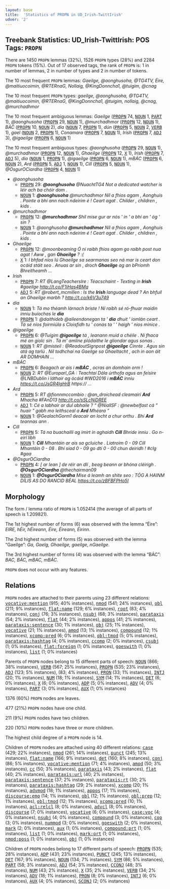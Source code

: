 ```yaml
---
layout: base
title:  'Statistics of PROPN in UD_Irish-TwittIrish'
udver: '2'
---
```


## Treebank Statistics: UD_Irish-TwittIrish: POS Tags: `PROPN`

There are 1450 `PROPN` lemmas (32%), 1526 `PROPN` types (28%) and 2284 `PROPN` tokens (15%).
Out of 17 observed tags, the rank of `PROPN` is: 1 in number of lemmas, 2 in number of types and 2 in number of tokens.

The 10 most frequent `PROPN` lemmas: <em>Gaeilge, @aonghusoha, @TG4TV, Éire, @maitiuocoimin, @RTERnaG, Nollaig, @KingDonncha1, @tuigim, @cnag</em>

The 10 most frequent `PROPN` types:  <em>gaeilge, @aonghusoha, @TG4TV, @maitiuocoimin, @RTERnaG, @KingDonncha1, @tuigim, nollaig, @cnag, @murchadhmor</em>

The 10 most frequent ambiguous lemmas: <em>Gaeilge</em> (<tt><a href="ga_twittirish-pos-PROPN.html">PROPN</a></tt> 74, <tt><a href="ga_twittirish-pos-NOUN.html">NOUN</a></tt> 1, <tt><a href="ga_twittirish-pos-PART.html">PART</a></tt> 1), <em>@aonghusoha</em> (<tt><a href="ga_twittirish-pos-PROPN.html">PROPN</a></tt> 29, <tt><a href="ga_twittirish-pos-NOUN.html">NOUN</a></tt> 1), <em>@murchadhmor</em> (<tt><a href="ga_twittirish-pos-PROPN.html">PROPN</a></tt> 12, <tt><a href="ga_twittirish-pos-NOUN.html">NOUN</a></tt> 1), <em>BÁC</em> (<tt><a href="ga_twittirish-pos-PROPN.html">PROPN</a></tt> 10, <tt><a href="ga_twittirish-pos-NOUN.html">NOUN</a></tt> 2), <em>dia</em> (<tt><a href="ga_twittirish-pos-NOUN.html">NOUN</a></tt> 7, <tt><a href="ga_twittirish-pos-PROPN.html">PROPN</a></tt> 1), <em>dún</em> (<tt><a href="ga_twittirish-pos-PROPN.html">PROPN</a></tt> 5, <tt><a href="ga_twittirish-pos-NOUN.html">NOUN</a></tt> 2, <tt><a href="ga_twittirish-pos-VERB.html">VERB</a></tt> 1), <em>gael</em> (<tt><a href="ga_twittirish-pos-NOUN.html">NOUN</a></tt> 2, <tt><a href="ga_twittirish-pos-PROPN.html">PROPN</a></tt> 1), <em>Conamara</em> (<tt><a href="ga_twittirish-pos-PROPN.html">PROPN</a></tt> 7, <tt><a href="ga_twittirish-pos-NOUN.html">NOUN</a></tt> 1), <em>Irish</em> (<tt><a href="ga_twittirish-pos-PROPN.html">PROPN</a></tt> 7, <tt><a href="ga_twittirish-pos-ADJ.html">ADJ</a></tt> 3), <em>@igaeilge</em> (<tt><a href="ga_twittirish-pos-PROPN.html">PROPN</a></tt> 6, <tt><a href="ga_twittirish-pos-NOUN.html">NOUN</a></tt> 1)

The 10 most frequent ambiguous types:  <em>@aonghusoha</em> (<tt><a href="ga_twittirish-pos-PROPN.html">PROPN</a></tt> 29, <tt><a href="ga_twittirish-pos-NOUN.html">NOUN</a></tt> 1), <em>@murchadhmor</em> (<tt><a href="ga_twittirish-pos-PROPN.html">PROPN</a></tt> 12, <tt><a href="ga_twittirish-pos-NOUN.html">NOUN</a></tt> 1), <em>Ghaeilge</em> (<tt><a href="ga_twittirish-pos-PROPN.html">PROPN</a></tt> 12, <tt><a href="ga_twittirish-pos-X.html">X</a></tt> 1), <em>Irish</em> (<tt><a href="ga_twittirish-pos-PROPN.html">PROPN</a></tt> 7, <tt><a href="ga_twittirish-pos-ADJ.html">ADJ</a></tt> 5), <em>dia</em> (<tt><a href="ga_twittirish-pos-NOUN.html">NOUN</a></tt> 1, <tt><a href="ga_twittirish-pos-PROPN.html">PROPN</a></tt> 1), <em>@igaeilge</em> (<tt><a href="ga_twittirish-pos-PROPN.html">PROPN</a></tt> 6, <tt><a href="ga_twittirish-pos-NOUN.html">NOUN</a></tt> 1), <em>mBÁC</em> (<tt><a href="ga_twittirish-pos-PROPN.html">PROPN</a></tt> 6, <tt><a href="ga_twittirish-pos-NOUN.html">NOUN</a></tt> 2), <em>Ard</em> (<tt><a href="ga_twittirish-pos-PROPN.html">PROPN</a></tt> 5, <tt><a href="ga_twittirish-pos-ADJ.html">ADJ</a></tt> 1, <tt><a href="ga_twittirish-pos-NOUN.html">NOUN</a></tt> 1), <em>Cill</em> (<tt><a href="ga_twittirish-pos-PROPN.html">PROPN</a></tt> 5, <tt><a href="ga_twittirish-pos-NOUN.html">NOUN</a></tt> 1), <em>@OsgurOCiardha</em> (<tt><a href="ga_twittirish-pos-PROPN.html">PROPN</a></tt> 4, <tt><a href="ga_twittirish-pos-NOUN.html">NOUN</a></tt> 1)


* <em>@aonghusoha</em>
  * <tt><a href="ga_twittirish-pos-PROPN.html">PROPN</a></tt> 29: <em><b>@aonghusoha</b> @NuachtTG4 Not a dedicated watcher is léir ach ba chóir dom .</em>
  * <tt><a href="ga_twittirish-pos-NOUN.html">NOUN</a></tt> 1: <em><b>@aonghusoha</b> @murchadhmor Níl a fhios agam , Aonghuis . Pointe a bhí ann nach ndeirim é ! Ceart agat . Childer , children , kids .</em>
* <em>@murchadhmor</em>
  * <tt><a href="ga_twittirish-pos-PROPN.html">PROPN</a></tt> 12: <em><b>@murchadhmor</b> Shíl mise gur ar nós ' ín ' a bhí an ' óg ' sin ?</em>
  * <tt><a href="ga_twittirish-pos-NOUN.html">NOUN</a></tt> 1: <em>@aonghusoha <b>@murchadhmor</b> Níl a fhios agam , Aonghuis . Pointe a bhí ann nach ndeirim é ! Ceart agat . Childer , children , kids .</em>
* <em>Ghaeilge</em>
  * <tt><a href="ga_twittirish-pos-PROPN.html">PROPN</a></tt> 12: <em>@moonbeaming Ó ní raibh fhios agam go raibh post nua agat ! Aww , gan <b>Ghaeilge</b> ? :(</em>
  * <tt><a href="ga_twittirish-pos-X.html">X</a></tt> 1: <em>I bhfad níos lú Ghaeilge sa searmanas seo ná mar is ceart don ocáid stáit seo . Anuas ar sin , droch <b>Ghaeilge</b> ag an bPríomh Bhreitheamh ...</em>
* <em>Irish</em>
  * <tt><a href="ga_twittirish-pos-PROPN.html">PROPN</a></tt> 7: <em>RT @LangTeachersIre : Téacschaint - Texting in <b>Irish</b> #gaeilge http://t.co/F1iHas4BMq</em>
  * <tt><a href="ga_twittirish-pos-ADJ.html">ADJ</a></tt> 5: <em>RT @robert_mcmillen : Is the <b>Irish</b> language dead ? An bhfuil an Ghaeilge marbh ? http://t.co/k6V3u749</em>
* <em>dia</em>
  * <tt><a href="ga_twittirish-pos-NOUN.html">NOUN</a></tt> 1: <em>Tá mo théamh lárnach briste ! Ní raibh sé ró-fhuar maidin inniu buíochas le <b>dia</b></em>
  * <tt><a href="ga_twittirish-pos-PROPN.html">PROPN</a></tt> 1: <em>@daithideb @aileendonegan ta ' <b>dia</b> dhuit ' iomlán ceart . Tá sé níos foirmiúla s Cloisfidh tu ' conas ta ' ' haigh ' nios minice .</em>
* <em>@igaeilge</em>
  * <tt><a href="ga_twittirish-pos-PROPN.html">PROPN</a></tt> 6: <em>@Tuigim <b>@igaeilge</b> tá , leanann muid a chéile . Ní fhaca mé an giolc sin . Tá m' amlíne plódaithe le gliondar agus sonas .</em>
  * <tt><a href="ga_twittirish-pos-NOUN.html">NOUN</a></tt> 1: <em>RT @misteil : @ReadoutSignpost <b>@igaeilge</b> Cinnte . Agus sin atá ag tarlú . Níl todhchaí na Gaeilge sa Ghaeltacht , ach in aon áit AR DOMHAIN ...</em>
* <em>mBÁC</em>
  * <tt><a href="ga_twittirish-pos-PROPN.html">PROPN</a></tt> 6: <em>Beagach ar ais i <b>mBÁC</b> , ocras an domhain orm !</em>
  * <tt><a href="ga_twittirish-pos-NOUN.html">NOUN</a></tt> 2: <em>RT @Europarl_GA : Teachtaí Dála úrthofa agus an feisire @LNBDublin i láthair ag ócáid #IWD2016 i <b>mBÁC</b> inniu https://t.co/JsGR4lgHrB https:// …</em>
* <em>Ard</em>
  * <tt><a href="ga_twittirish-pos-PROPN.html">PROPN</a></tt> 5: <em>RT @fionnmccombio : @an_droichead cleamairí <b>Ard</b> Mhacha #FAnD13 http://t.co/sSLcNjDREE</em>
  * <tt><a href="ga_twittirish-pos-ADJ.html">ADJ</a></tt> 1: <em>Cé a labhair ar dul abhaile ? “ @NiallSF : @newbelfast cá " huair " gabh mo leithsceal a <b>Ard</b> Mhéara ”</em>
  * <tt><a href="ga_twittirish-pos-NOUN.html">NOUN</a></tt> 1: <em>@GealachGorm1 deacair an locht a chur orthu . Bhí <b>Ard</b> teannas ann .</em>
* <em>Cill</em>
  * <tt><a href="ga_twittirish-pos-PROPN.html">PROPN</a></tt> 5: <em>Tá na buachaillí ag imirt in aghaidh <b>Cill</b> Bhríde inniu . Go n-eirí libh</em>
  * <tt><a href="ga_twittirish-pos-NOUN.html">NOUN</a></tt> 1: <em><b>Cill</b> Mhantáin ar ais sa gcluiche . Liatroim 0 - 09 Cill Mhantáin 0 - 08 . Bhí siad 0 - 09 go dtí 0 - 00 chun deiridh ! #clg #gaa</em>
* <em>@OsgurOCiardha</em>
  * <tt><a href="ga_twittirish-pos-PROPN.html">PROPN</a></tt> 4: <em>[ ar lean ] de réir an dlí , beag beann ar bhóna cléirigh . <b>@OsgurOCiardha</b> @thechairman09</em>
  * <tt><a href="ga_twittirish-pos-NOUN.html">NOUN</a></tt> 1: <em><b>@OsgurOCiardha</b> Mise á leamh an shite seo : TÓG A HAINM DÍLIS AS DO RANCID BÉAL https://t.co/zBFBFPHo5I</em>

## Morphology

The form / lemma ratio of `PROPN` is 1.052414 (the average of all parts of speech is 1.209821).

The 1st highest number of forms (6) was observed with the lemma “Éire”: <em>EIRE, hÉir, hÉireann, Éire, Éireann, Éirinn</em>.

The 2nd highest number of forms (5) was observed with the lemma “Gaeilge”: <em>Ga, Gaelg, Ghaeilge, gaeilge, nGaeilge</em>.

The 3rd highest number of forms (4) was observed with the lemma “BÁC”: <em>BAC, BÁC, mBAC, mBÁC</em>.

`PROPN` does not occur with any features.


## Relations

`PROPN` nodes are attached to their parents using 23 different relations: <tt><a href="ga_twittirish-dep-vocative-mention.html">vocative:mention</a></tt> (915; 40% instances), <tt><a href="ga_twittirish-dep-nmod.html">nmod</a></tt> (541; 24% instances), <tt><a href="ga_twittirish-dep-obl.html">obl</a></tt> (211; 9% instances), <tt><a href="ga_twittirish-dep-flat-name.html">flat:name</a></tt> (129; 6% instances), <tt><a href="ga_twittirish-dep-root.html">root</a></tt> (83; 4% instances), <tt><a href="ga_twittirish-dep-conj.html">conj</a></tt> (76; 3% instances), <tt><a href="ga_twittirish-dep-nsubj.html">nsubj</a></tt> (68; 3% instances), <tt><a href="ga_twittirish-dep-parataxis.html">parataxis</a></tt> (54; 2% instances), <tt><a href="ga_twittirish-dep-flat.html">flat</a></tt> (44; 2% instances), <tt><a href="ga_twittirish-dep-appos.html">appos</a></tt> (41; 2% instances), <tt><a href="ga_twittirish-dep-parataxis-sentence.html">parataxis:sentence</a></tt> (30; 1% instances), <tt><a href="ga_twittirish-dep-obj.html">obj</a></tt> (25; 1% instances), <tt><a href="ga_twittirish-dep-vocative.html">vocative</a></tt> (21; 1% instances), <tt><a href="ga_twittirish-dep-amod.html">amod</a></tt> (13; 1% instances), <tt><a href="ga_twittirish-dep-compound.html">compound</a></tt> (12; 1% instances), <tt><a href="ga_twittirish-dep-xcomp-pred.html">xcomp:pred</a></tt> (6; 0% instances), <tt><a href="ga_twittirish-dep-obl-tmod.html">obl:tmod</a></tt> (5; 0% instances), <tt><a href="ga_twittirish-dep-parataxis-hashtag.html">parataxis:hashtag</a></tt> (4; 0% instances), <tt><a href="ga_twittirish-dep-ccomp.html">ccomp</a></tt> (2; 0% instances), <tt><a href="ga_twittirish-dep-csubj.html">csubj</a></tt> (1; 0% instances), <tt><a href="ga_twittirish-dep-flat-foreign.html">flat:foreign</a></tt> (1; 0% instances), <tt><a href="ga_twittirish-dep-goeswith.html">goeswith</a></tt> (1; 0% instances), <tt><a href="ga_twittirish-dep-list.html">list</a></tt> (1; 0% instances)

Parents of `PROPN` nodes belong to 15 different parts of speech: <tt><a href="ga_twittirish-pos-NOUN.html">NOUN</a></tt> (866; 38% instances), <tt><a href="ga_twittirish-pos-VERB.html">VERB</a></tt> (567; 25% instances), <tt><a href="ga_twittirish-pos-PROPN.html">PROPN</a></tt> (535; 23% instances), <tt><a href="ga_twittirish-pos-ADJ.html">ADJ</a></tt> (123; 5% instances),  (83; 4% instances), <tt><a href="ga_twittirish-pos-PRON.html">PRON</a></tt> (33; 1% instances), <tt><a href="ga_twittirish-pos-INTJ.html">INTJ</a></tt> (20; 1% instances), <tt><a href="ga_twittirish-pos-NUM.html">NUM</a></tt> (18; 1% instances), <tt><a href="ga_twittirish-pos-SYM.html">SYM</a></tt> (14; 1% instances), <tt><a href="ga_twittirish-pos-DET.html">DET</a></tt> (6; 0% instances), <tt><a href="ga_twittirish-pos-X.html">X</a></tt> (6; 0% instances), <tt><a href="ga_twittirish-pos-ADP.html">ADP</a></tt> (5; 0% instances), <tt><a href="ga_twittirish-pos-ADV.html">ADV</a></tt> (4; 0% instances), <tt><a href="ga_twittirish-pos-PART.html">PART</a></tt> (3; 0% instances), <tt><a href="ga_twittirish-pos-AUX.html">AUX</a></tt> (1; 0% instances)

1376 (60%) `PROPN` nodes are leaves.

477 (21%) `PROPN` nodes have one child.

211 (9%) `PROPN` nodes have two children.

220 (10%) `PROPN` nodes have three or more children.

The highest child degree of a `PROPN` node is 14.

Children of `PROPN` nodes are attached using 40 different relations: <tt><a href="ga_twittirish-dep-case.html">case</a></tt> (429; 22% instances), <tt><a href="ga_twittirish-dep-nmod.html">nmod</a></tt> (261; 14% instances), <tt><a href="ga_twittirish-dep-punct.html">punct</a></tt> (245; 13% instances), <tt><a href="ga_twittirish-dep-flat-name.html">flat:name</a></tt> (166; 9% instances), <tt><a href="ga_twittirish-dep-det.html">det</a></tt> (160; 8% instances), <tt><a href="ga_twittirish-dep-conj.html">conj</a></tt> (86; 5% instances), <tt><a href="ga_twittirish-dep-vocative-mention.html">vocative:mention</a></tt> (71; 4% instances), <tt><a href="ga_twittirish-dep-amod.html">amod</a></tt> (50; 3% instances), <tt><a href="ga_twittirish-dep-cc.html">cc</a></tt> (50; 3% instances), <tt><a href="ga_twittirish-dep-parataxis.html">parataxis</a></tt> (43; 2% instances), <tt><a href="ga_twittirish-dep-flat.html">flat</a></tt> (40; 2% instances), <tt><a href="ga_twittirish-dep-parataxis-url.html">parataxis:url</a></tt> (40; 2% instances), <tt><a href="ga_twittirish-dep-parataxis-sentence.html">parataxis:sentence</a></tt> (37; 2% instances), <tt><a href="ga_twittirish-dep-parataxis-rt.html">parataxis:rt</a></tt> (30; 2% instances), <tt><a href="ga_twittirish-dep-parataxis-hashtag.html">parataxis:hashtag</a></tt> (29; 2% instances), <tt><a href="ga_twittirish-dep-xcomp.html">xcomp</a></tt> (20; 1% instances), <tt><a href="ga_twittirish-dep-advmod.html">advmod</a></tt> (18; 1% instances), <tt><a href="ga_twittirish-dep-appos.html">appos</a></tt> (17; 1% instances), <tt><a href="ga_twittirish-dep-discourse-emo.html">discourse:emo</a></tt> (14; 1% instances), <tt><a href="ga_twittirish-dep-obl.html">obl</a></tt> (12; 1% instances), <tt><a href="ga_twittirish-dep-obl-prep.html">obl:prep</a></tt> (12; 1% instances), <tt><a href="ga_twittirish-dep-obl-tmod.html">obl:tmod</a></tt> (12; 1% instances), <tt><a href="ga_twittirish-dep-xcomp-pred.html">xcomp:pred</a></tt> (10; 1% instances), <tt><a href="ga_twittirish-dep-acl-relcl.html">acl:relcl</a></tt> (8; 0% instances), <tt><a href="ga_twittirish-dep-advcl.html">advcl</a></tt> (8; 0% instances), <tt><a href="ga_twittirish-dep-discourse.html">discourse</a></tt> (7; 0% instances), <tt><a href="ga_twittirish-dep-vocative.html">vocative</a></tt> (6; 0% instances), <tt><a href="ga_twittirish-dep-case-voc.html">case:voc</a></tt> (4; 0% instances), <tt><a href="ga_twittirish-dep-nsubj.html">nsubj</a></tt> (4; 0% instances), <tt><a href="ga_twittirish-dep-compound.html">compound</a></tt> (3; 0% instances), <tt><a href="ga_twittirish-dep-cop.html">cop</a></tt> (3; 0% instances), <tt><a href="ga_twittirish-dep-nummod.html">nummod</a></tt> (3; 0% instances), <tt><a href="ga_twittirish-dep-goeswith.html">goeswith</a></tt> (2; 0% instances), <tt><a href="ga_twittirish-dep-mark.html">mark</a></tt> (2; 0% instances), <tt><a href="ga_twittirish-dep-aux.html">aux</a></tt> (1; 0% instances), <tt><a href="ga_twittirish-dep-compound-prt.html">compound:prt</a></tt> (1; 0% instances), <tt><a href="ga_twittirish-dep-list.html">list</a></tt> (1; 0% instances), <tt><a href="ga_twittirish-dep-mark-prt.html">mark:prt</a></tt> (1; 0% instances), <tt><a href="ga_twittirish-dep-nmod-poss.html">nmod:poss</a></tt> (1; 0% instances), <tt><a href="ga_twittirish-dep-obj.html">obj</a></tt> (1; 0% instances)

Children of `PROPN` nodes belong to 17 different parts of speech: <tt><a href="ga_twittirish-pos-PROPN.html">PROPN</a></tt> (535; 28% instances), <tt><a href="ga_twittirish-pos-ADP.html">ADP</a></tt> (431; 23% instances), <tt><a href="ga_twittirish-pos-PUNCT.html">PUNCT</a></tt> (245; 13% instances), <tt><a href="ga_twittirish-pos-DET.html">DET</a></tt> (167; 9% instances), <tt><a href="ga_twittirish-pos-NOUN.html">NOUN</a></tt> (134; 7% instances), <tt><a href="ga_twittirish-pos-SYM.html">SYM</a></tt> (86; 5% instances), <tt><a href="ga_twittirish-pos-PART.html">PART</a></tt> (58; 3% instances), <tt><a href="ga_twittirish-pos-ADJ.html">ADJ</a></tt> (54; 3% instances), <tt><a href="ga_twittirish-pos-CCONJ.html">CCONJ</a></tt> (48; 3% instances), <tt><a href="ga_twittirish-pos-NUM.html">NUM</a></tt> (43; 2% instances), <tt><a href="ga_twittirish-pos-X.html">X</a></tt> (35; 2% instances), <tt><a href="ga_twittirish-pos-VERB.html">VERB</a></tt> (34; 2% instances), <tt><a href="ga_twittirish-pos-ADV.html">ADV</a></tt> (18; 1% instances), <tt><a href="ga_twittirish-pos-PRON.html">PRON</a></tt> (8; 0% instances), <tt><a href="ga_twittirish-pos-INTJ.html">INTJ</a></tt> (6; 0% instances), <tt><a href="ga_twittirish-pos-AUX.html">AUX</a></tt> (4; 0% instances), <tt><a href="ga_twittirish-pos-SCONJ.html">SCONJ</a></tt> (2; 0% instances)

